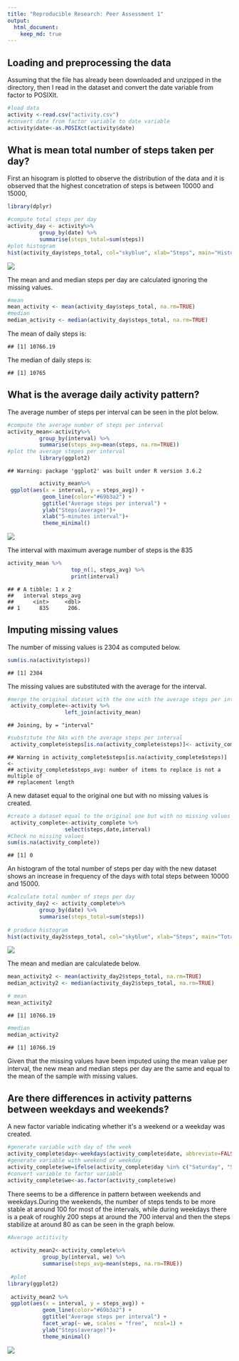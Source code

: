 ```yaml
---
title: "Reproducible Research: Peer Assessment 1"
output: 
  html_document:
    keep_md: true
---
```





## Loading and preprocessing the data
Assuming that the file has already been downloaded and unzipped in the directory, then I read in the dataset and convert the date variable from factor to POSIXlt.


```r
#load data
activity <-read.csv("activity.csv")
#convert date from factor variable to date variable
activity$date<-as.POSIXct(activity$date)
```


## What is mean total number of steps taken per day?
First an hisogram is plotted to observe the distribution of the data and it is observed that the highest concetration of steps is between 10000 and 15000,


```r
library(dplyr)

#compute total steps per day
activity_day <- activity%>% 
          group_by(date) %>% 
          summarise(steps_total=sum(steps)) 
#plot histogram
hist(activity_day$steps_total, col="skyblue", xlab="Steps", main="Histograms of total steps taken per day")
```

![](PA1_template_files/figure-html/histogam-1.png)<!-- -->
 
The mean and and median steps per day are calculated ignoring the missing values.  

```r
#mean
mean_activity <- mean(activity_day$steps_total, na.rm=TRUE)
#median
median_activity <- median(activity_day$steps_total, na.rm=TRUE)
```

The mean of daily steps is:

```
## [1] 10766.19
```


The median of daily steps is:

```
## [1] 10765
```


## What is the average daily activity pattern?
The average number of steps per interval can be seen in the plot below.


```r
#compute the average number of steps per interval
activity_mean<-activity%>% 
          group_by(interval) %>% 
          summarise(steps_avg=mean(steps, na.rm=TRUE)) 
#plot the average stepes per interval
          library(ggplot2)    
```

```
## Warning: package 'ggplot2' was built under R version 3.6.2
```

```r
          activity_mean%>% 
 ggplot(aes(x = interval, y = steps_avg)) +
           geom_line(color="#69b3a2") +
           ggtitle("Average steps per interval") +
           ylab("Steps(average)")+
           xlab("5-minutes interval")+
           theme_minimal()             
```

![](PA1_template_files/figure-html/averageSteps-1.png)<!-- -->

The interval with maximum average number of steps is the 835


```r
activity_mean %>% 
                    top_n(1, steps_avg) %>% 
                    print(interval)
```

```
## # A tibble: 1 x 2
##   interval steps_avg
##      <int>     <dbl>
## 1      835      206.
```
## Imputing missing values

The number of missing values is 2304 as computed below.

```r
sum(is.na(activity$steps))
```

```
## [1] 2304
```

The missing values are substituted with the average for the interval.



```r
#merge the original dataset with the one with the average steps per interval
 activity_complete<-activity %>% 
                  left_join(activity_mean) 
```

```
## Joining, by = "interval"
```

```r
#substitute the NAs with the average steps per interval     
 activity_complete$steps[is.na(activity_complete$steps)]<- activity_complete$steps_avg
```

```
## Warning in activity_complete$steps[is.na(activity_complete$steps)] <-
## activity_complete$steps_avg: number of items to replace is not a multiple of
## replacement length
```


A new dataset equal to the original one but with no missing values is created.

```r
#create a dataset equal to the original one but with no missing values
 activity_complete<-activity_complete %>% 
                  select(steps,date,interval)
#Check no missing values
sum(is.na(activity_complete))
```

```
## [1] 0
```

An histogram of the total number of steps per day with the new dataset shows an increase in frequency of the days with total steps between 10000 and 15000.

```r
#calculate total number of steps per day
activity_day2 <- activity_complete%>% 
          group_by(date) %>% 
          summarise(steps_total=sum(steps)) 
          
# produce histogram
hist(activity_day2$steps_total, col="skyblue", xlab="Steps", main="Total steps taken per day")
```

![](PA1_template_files/figure-html/hist2-1.png)<!-- -->


The mean and median are calculatede below.

```r
mean_activity2 <- mean(activity_day2$steps_total, na.rm=TRUE)
median_activity2 <- median(activity_day2$steps_total, na.rm=TRUE)

# mean
mean_activity2
```

```
## [1] 10766.19
```

```r
#median
median_activity2
```

```
## [1] 10766.19
```
Given that the missing values have been imputed using the mean value per interval, the new mean and median steps per day are the same and equal to the mean of the sample with missing values.

## Are there differences in activity patterns between weekdays and weekends?

A new factor variable indicating whether it's a weekend or a weekday was created.

```r
#generate variable with day of the week
activity_complete$day<-weekdays(activity_complete$date, abbreviate=FALSE)
#generate variable with weekend or weekday
activity_complete$we=ifelse(activity_complete$day %in% c("Saturday", "Sunday"), "weekend", "weekday")
#convert variable to factor variable
activity_complete$we<-as.factor(activity_complete$we)         
```
There seems to be a difference in pattern between weekends and weekdays.During the weekends, the number of steps tends to be more stable at around 100 for most of the intervals, while during weekdays there is a peak of roughly 200 steps at around the 700 interval and then the steps stabilize at around 80 as can be seen in the graph below.


```r
#Average actitivity
 
 activity_mean2<-activity_complete%>% 
           group_by(interval, we) %>% 
           summarise(steps_avg=mean(steps, na.rm=TRUE)) 
 
 #plot
library(ggplot2)
 
 activity_mean2 %>% 
 ggplot(aes(x = interval, y = steps_avg)) +
           geom_line(color="#69b3a2") +
           ggtitle("Average steps per interval") +
           facet_wrap(~ we, scales = "free",  ncol=1) +
           ylab("Steps(average)")+
           theme_minimal()
```

![](PA1_template_files/figure-html/weekendGraph-1.png)<!-- -->
